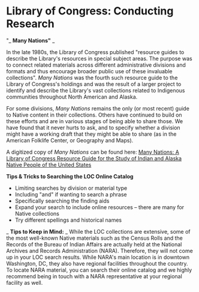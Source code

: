 # Library of Congress: Conducting Research

"_ **Many Nations"** _

In the late 1980s, the Library of Congress published "resource guides to describe the Library's resources in special subject areas. The purpose was to connect related materials across different administrative divisions and formats and thus encourage broader public use of these invaluable collections". _Many Nations_ was the fourth such resource guide to the Library of Congress's holdings and was the result of a larger project to identify and describe the Library's vast collections related to Indigenous communities throughout North American and Alaska.

For some divisions, _Many Nations_ remains the only (or most recent) guide to Native content in their collections. Others have continued to build on these efforts and are in various stages of being able to share those. We have found that it never hurts to ask, and to specify whether a division might have a working draft that they might be able to share (as in the American Folklife Center, or Geography and Maps).

A digitized copy of _Many Nations_ can be found here: [Many Nations: A Library of Congress Resource Guide for the Study of Indian and Alaska Native People of the United States](https://babel.hathitrust.org/cgi/pt?id=mdp.39015040735899&view=1up&seq=7)

**Tips & Tricks to Searching the LOC Online Catalog**

- Limiting searches by division or material type
- Including "and" if wanting to search a phrase
- Specifically searching the finding aids
- Expand your search to include online resources – there are many for Native collections
- Try different spellings and historical names

_ **Tips to Keep in Mind:** _ While the LOC collections are extensive, some of the most well-known Native materials such as the Census Rolls and the Records of the Bureau of Indian Affairs are actually held at the National Archives and Records Administration (NARA). Therefore, they will not come up in your LOC search results. While NARA's main location is in downtown Washington, DC, they also have regional facilities throughout the country. To locate NARA material, you can search their online catalog and we highly recommend being in touch with a NARA representative at your regional facility as well.
